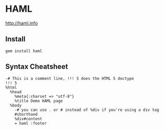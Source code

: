 # HAML
<http://haml.info>

Install
-------
	gem install haml


Syntax Cheatsheet
-----------------

	-# This is a comment line, !!! 5 does the HTML 5 doctype
	!!! 5
	%html
	  %head
	    %meta{:charset => "utf-8"}
	    %title Demo HAML page
	  %body
	    -# you can use . or # instead of %div if you're using a div tag
	    #shorthand
	    %div#content
	    = haml :footer

